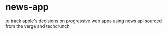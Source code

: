 # news-app
to track apple's decisions on progressive web apps using news api sourced from the verge and techcrunch
